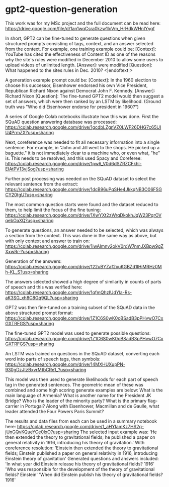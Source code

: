 # gpt2-question-generation

This work was for my MSc project and the full document can be read here:
https://drive.google.com/file/d/1an1wqCsra0kzw1loVm_HrHdkWHnIYygf

In short, GPT2 can be fine-tuned to generate questions when given structured prompts consisting of tags, context, and an answer selected from the context. 
For example, one training example could be:
  [Context]: YouTube has cited the effectiveness of Content ID as one of the reasons why the site's rules were modified in December 2010 to allow some users to upload videos of unlimited length.
  [Answer]: were modified
  [Question]: What happened to the sites rules in Dec. 2010?
  <|endoftext|>

A generation example prompt could be:
  [Context]: In the 1960 election to choose his successor, Eisenhower endorsed his own Vice President, Republican Richard Nixon against Democrat John F. Kennedy.
  [Answer]: Richard Nixon
  [Question]: 
The fine-tuned GPT2 model would then suggest a set of answers, which were then ranked by an LSTM by likelihood. (Ground truth was "Who did Eisenhower endorse for president in 1960?")

A series of Google Colab notebooks illustrate how this was done. 
First the SQuAD question answering database was processed:
https://colab.research.google.com/drive/1gcdbLZgnVZ0LWF26DHG7c65UIU4PrmZX?usp=sharing

Next, coreference was needed to fit all necessary information into a single sentence. For example, in "John and Jill went to the shops. He picked up a baguette." it is not immediately clear to a machine who, or even what, "he" is. This needs to be resolved, and this used Spacy and Coreferee:
https://colab.research.google.com/drive/1pw6_V0d6dSZRZCFkhl-EIAtPV13vjSog?usp=sharing

Further post processing was needed on the SQuAD dataset to select the relevant sentence from the extract:
https://colab.research.google.com/drive/1dcB96uPqSHe4JkkqNB3O06FSGCY20tgU?usp=sharing

The most common question starts were found and the dataset reduced to them, to help limit the focus of the fine tuning:
https://colab.research.google.com/drive/1XwYXt2zWrqDkokhJqW23PqrOVqebOaXQ?usp=sharing

To generate questions, an answer needed to be selected, which was always a section from the context. This was done in the same way as above, but with only context and answer to train on:
https://colab.research.google.com/drive/1iwAImnv2okV0rdW7nmJXBpw9gZXxwRr-?usp=sharing

Generation of the answers:
https://colab.research.google.com/drive/122uBYZaf2xuKGBZd1IHiMRHz0Mh-KL_S?usp=sharing

The answers selected showed a high degree of similarity in counts of parts of speech and this was verified here:
https://colab.research.google.com/drive/1qfmQhzIUdYla-Rs-aK3SG_xh8C8Gq9QL?usp=sharing

GPT2 was then fine-tuned on a training subset of the SQuAD data in the above structured prompt format:
https://colab.research.google.com/drive/1Z1C6S0wK0oBSadB3pPHvwO7CxGXTRFGS?usp=sharing

The fine-tuned GPT2 model was used to generate possible questions:
https://colab.research.google.com/drive/1Z1C6S0wK0oBSadB3pPHvwO7CxGXTRFGS?usp=sharing

An LSTM was trained on questions in the SQuAD dataset, converting each word into parts of speech tags, then symbols:
https://colab.research.google.com/drive/14MXHUXupPN-930gDzJtzBxvrMtbCRe1_?usp=sharing

This model was then used to generate likelihoods for each part of speech tag in the generated sentences. The geometric mean of these was combined and some high scoring generate examples are below:
  What is the main language of Armenia?
  What is another name for the President JK Bridge?
  Who is the leader of the minority party?
  What is the primary flag-carrier in Portugal?
  Along with Eisenhower, Macmillan and de Gaulle, what leader attended the Four Powers Paris Summit?

The results and data files from each can be used in a summary notebook here:
https://colab.research.google.com/drive/1_aHYIamKz7HS2q-jUnGQvKQueYCe0IxO?usp=sharing
The selected input example was:
  'He then extended the theory to gravitational fields; he published a paper on general relativity in 1916, introducing his theory of gravitation.'
With coreference resolution:
  'Einstein then extended the theory to gravitational fields; Einstein published a paper on general relativity in 1916, introducing Einstein theory of gravitation'
Generated questions and answers included:
  'In what year did Einstein release his theory of gravitational fields? 1916'
  'Who was responsible for the development of the theory of gravitational fields? Einstein'
  'When did Einstein publish his theory of gravitational fields? 1916'
